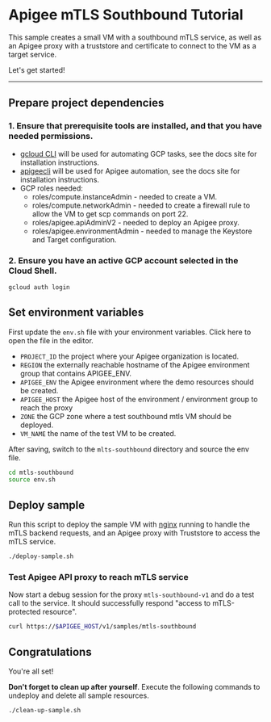 # Apigee mTLS Southbound Tutorial

This sample creates a small VM with a southbound mTLS service, as well as an Apigee proxy with a truststore and certificate to connect to the VM as a target service.

Let's get started!

---

## Prepare project dependencies

### 1. Ensure that prerequisite tools are installed, and that you have needed permissions.

- [gcloud CLI](https://cloud.google.com/sdk/docs/install) will be used for automating GCP tasks, see the docs site for installation instructions.
- [apigeecli](https://github.com/apigee/apigeecli) will be used for Apigee automation, see the docs site for installation instructions.
- GCP roles needed:
  - roles/compute.instanceAdmin - needed to create a VM.
  - roles/compute.networkAdmin - needed to create a firewall rule to allow the VM to get scp commands on port 22.
  - roles/apigee.apiAdminV2 - needed to deploy an Apigee proxy.
  - roles/apigee.environmentAdmin - needed to manage the Keystore and Target configuration.

### 2. Ensure you have an active GCP account selected in the Cloud Shell.

```sh
gcloud auth login
```

## Set environment variables

First update the `env.sh` file with your environment variables. Click <walkthrough-editor-open-file filePath="mtls-southbound/env.sh">here</walkthrough-editor-open-file> to open the file in the editor.

* `PROJECT_ID` the project where your Apigee organization is located.
* `REGION` the externally reachable hostname of the Apigee environment group that contains APIGEE_ENV.
* `APIGEE_ENV` the Apigee environment where the demo resources should be created.
* `APIGEE_HOST` the Apigee host of the environment / environment group to reach the proxy
* `ZONE` the GCP zone where a test southbound mtls VM should be deployed.
* `VM_NAME` the name of the test VM to be created.

After saving, switch to the `mlts-southbound` directory and source the env file.

```sh
cd mtls-southbound
source env.sh
```

## Deploy sample

Run this script to deploy the sample VM with [nginx](https://nginx.org/) running to handle the mTLS backend requests, and an Apigee proxy with Truststore to access the mTLS service.

```sh
./deploy-sample.sh
```

### Test Apigee API proxy to reach mTLS service

Now start a debug session for the proxy `mtls-southbound-v1` and do a test call to the service. It should successfully respond "access to mTLS-protected resource".

```sh
curl https://$APIGEE_HOST/v1/samples/mtls-southbound
```

## Congratulations

<walkthrough-conclusion-trophy></walkthrough-conclusion-trophy>

You're all set!

**Don't forget to clean up after yourself**. Execute the following commands to undeploy and delete all sample resources.

```sh
./clean-up-sample.sh
```
